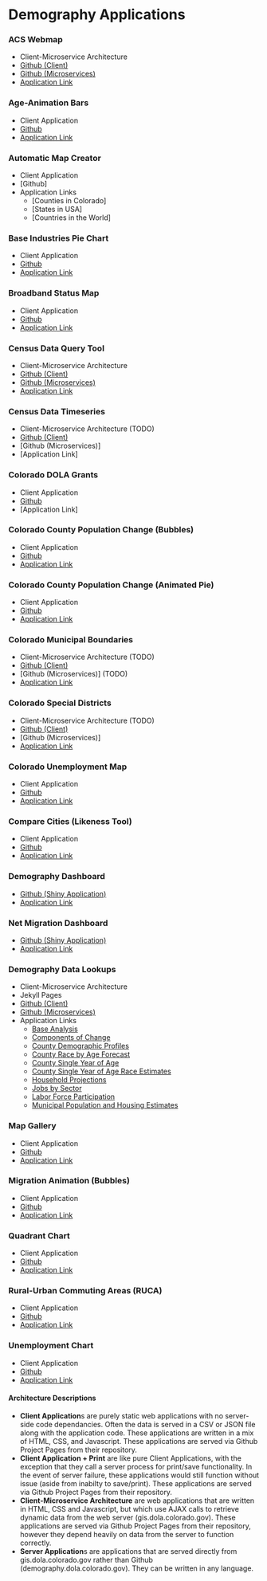 # Demography Applications


### ACS Webmap 
- Client-Microservice Architecture
- [Github (Client)](https://github.com/ColoradoDemography/CensusAPI_Map)
- [Github (Microservices)](https://github.com/ColoradoDemography/MS_CensusMap)
- [Application Link](https://demography.dola.colorado.gov/CensusAPI_Map)

### Age-Animation Bars
- Client Application
- [Github](https://github.com/ColoradoDemography/Age-Animation-Bars)
- [Application Link](https://demography.dola.colorado.gov/Age-Animation-Bars)

### Automatic Map Creator
- Client Application
- [Github]
- Application Links
  - [Counties in Colorado]
  - [States in USA]
  - [Countries in the World]

### Base Industries Pie Chart
- Client Application
- [Github](https://github.com/ColoradoDemography/CO_BaseIndustries)
- [Application Link](https://demography.dola.colorado.gov/CO_BaseIndustries)

### Broadband Status Map
- Client Application
- [Github](https://github.com/ColoradoDemography/D3_BroadbandStatus)
- [Application Link](https://dola.colorado.gov/gis-cms/content/interactive-broadband-map)

### Census Data Query Tool
- Client-Microservice Architecture
- [Github (Client)](https://github.com/ColoradoDemography/CensusAPI_Query_UI)
- [Github (Microservices)](https://github.com/ColoradoDemography/MS_CensusAPI)
- [Application Link](https://demography.dola.colorado.gov/CensusAPI_Query_UI)

### Census Data Timeseries
- Client-Microservice Architecture (TODO)
- [Github (Client)](https://github.com/ColoradoDemography/CensusAPI_Timeseries)
- [Github (Microservices)]
- [Application Link]

### Colorado DOLA Grants
- Client Application
- [Github](https://github.com/ColoradoDemography/CO_Grants)
- [Application Link]

### Colorado County Population Change (Bubbles)
- Client Application
- [Github](https://github.com/ColoradoDemography/Population-Bubbles)
- [Application Link](https://demography.dola.colorado.gov/Population-Bubbles)

### Colorado County Population Change (Animated Pie)
- Client Application
- [Github](https://github.com/ColoradoDemography/Animated-Pie)
- [Application Link](https://demography.dola.colorado.gov/Animated-Pie)

### Colorado Municipal Boundaries
- Client-Microservice Architecture (TODO)
- [Github (Client)](https://github.com/ColoradoDemography/CO_Muni)
- [Github (Microservices)] (TODO)
- [Application Link](https://demography.dola.colorado.gov/CO_Muni)

### Colorado Special Districts
- Client-Microservice Architecture (TODO)
- [Github (Client)](https://github.com/ColoradoDemography/CO_SpecialDistrict)
- [Github (Microservices)]
- [Application Link](https://demography.dola.colorado.gov/CO_SpecialDistrict)

### Colorado Unemployment Map
- Client Application
- [Github](https://github.com/ColoradoDemographyCO_BLS_Unemployment)
- [Application Link](https://demography.dola.colorado.gov/CO_BLS_Unemployment)

### Compare Cities (Likeness Tool)
- Client Application
- [Github](https://github.com/ColoradoDemography/CompareCities)
- [Application Link](https://demography.dola.colorado.gov/CompareCities)

### Demography Dashboard
- [Github (Shiny Application)](https://github.com/ColoradoDemography/demographic_dashboard)
- [Application Link](https://gis.dola.colorado.gov/apps/demographic_dashboard/)

### Net Migration Dashboard
- [Github (Shiny Application)](https://github.com/ColoradoDemography/netmigration_dashboard)
- [Application Link](https://gis.dola.colorado.gov/apps/netmigration_dashboard/)


### Demography Data Lookups
- Client-Microservice Architecture
- Jekyll Pages
- [Github (Client)](https://github.com/ColoradoDemography/Demog-Lookup-Clients)
- [Github (Microservices)](https://github.com/ColoradoDemography/MS_Demog_Lookups)
- Application Links
  - [Base Analysis](https://demography.dola.colorado.gov/economy-labor-force/data/base-analysis/)
  - [Components of Change](https://demography.dola.colorado.gov/births-deaths-migration/data/components-change/)
  - [County Demographic Profiles](https://demography.dola.colorado.gov/population/data/county-profile/)
  - [County Race by Age Forecast](https://demography.dola.colorado.gov/population/data/race-forecast/)
  - [County Single Year of Age](https://demography.dola.colorado.gov/population/data/county-sya/)
  - [County Single Year of Age Race Estimates](https://demography.dola.colorado.gov/population/data/race-estimate/)
  - [Household Projections](https://demography.dola.colorado.gov/housing-and-households/data/household-projections/)
  - [Jobs by Sector](https://demography.dola.colorado.gov/economy-labor-force/data/jobs-by-sector/)
  - [Labor Force Participation](https://demography.dola.colorado.gov/economy-labor-force/data/labor-force/)
  - [Municipal Population and Housing Estimates](https://demography.dola.colorado.gov/population/data/muni-pop-housing/)

### Map Gallery
- Client Application
- [Github](https://github.com/ColoradoDemography/CO_Map_Gallery)
- [Application Link](https://demography.dola.colorado.gov/CO_Map_Gallery)

### Migration Animation (Bubbles)
- Client Application
- [Github](https://github.com/ColoradoDemography/Migration-Bubbles)
- [Application Link](https://demography.dola.colorado.gov/Migration-Bubbles)

### Quadrant Chart
- Client Application
- [Github](https://github.com/ColoradoDemography/D3_Quadrant)
- [Application Link](https://demography.dola.colorado.gov/D3_Quadrant)

### Rural-Urban Commuting Areas (RUCA)
- Client Application
- [Github](https://github.com/ColoradoDemography/CO_RUCA)
- [Application Link](https://demography.dola.colorado.gov/CO_RUCA)

### Unemployment Chart
- Client Application
- [Github](https://github.com/ColoradoDemography/D3_Unemployment)
- [Application Link](https://demography.dola.colorado.gov/D3_Unemployment)


#### Architecture Descriptions

- **Client Application**s are purely static web applications with no server-side code dependancies.  Often the data is served in a CSV or JSON file along with the application code.  These applications are written in a mix of HTML, CSS, and Javascript.  These applications are served via Github Project Pages from their repository.
- **Client Application + Print** are like pure Client Applications, with the exception that they call a server process for print/save functionality.  In the event of server failure, these applications would still function without issue (aside from inabilty to save/print).  These applications are served via Github Project Pages from their repository.
- **Client-Microservice Architecture** are web applications that are written in HTML, CSS and Javascript, but which use AJAX calls to retrieve dynamic data from the web server (gis.dola.colorado.gov).   These applications are served via Github Project Pages from their repository, however they depend heavily on data from the server to function correctly.
- **Server Application**s are applications that are served directly from gis.dola.colorado.gov rather than Github (demography.dola.colorado.gov).  They can be written in any language.

